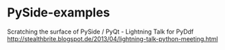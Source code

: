 PySide-examples
===============

Scratching the surface of PySide / PyQt - Lightning Talk for PyDdf
http://stealthbrite.blogspot.de/2013/04/lightning-talk-python-meeting.html
